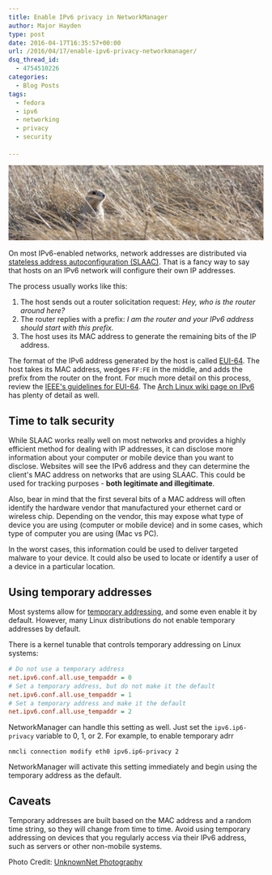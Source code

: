 ```yaml
---
title: Enable IPv6 privacy in NetworkManager
author: Major Hayden
type: post
date: 2016-04-17T16:35:57+00:00
url: /2016/04/17/enable-ipv6-privacy-networkmanager/
dsq_thread_id:
  - 4754510226
categories:
  - Blog Posts
tags:
  - fedora
  - ipv6
  - networking
  - privacy
  - security

---
```

![1]

On most IPv6-enabled networks, network addresses are distributed via [stateless address autoconfiguration (SLAAC)][2]. That is a fancy way to say that hosts on an IPv6 network will configure their own IP addresses.

The process usually works like this:

  1. The host sends out a router solicitation request: _Hey, who is the router around here?_
  2. The router replies with a prefix: _I am the router and your IPv6 address should start with this prefix._
  3. The host uses its MAC address to generate the remaining bits of the IP address.

The format of the IPv6 address generated by the host is called [EUI-64][3]. The host takes its MAC address, wedges `FF:FE` in the middle, and adds the prefix from the router on the front. For much more detail on this process, review the [IEEE's guidelines for EUI-64][4]. The [Arch Linux wiki page on IPv6][5] has plenty of detail as well.

## Time to talk security

While SLAAC works really well on most networks and provides a highly efficient method for dealing with IP addresses, it can disclose more information about your computer or mobile device than you want to disclose. Websites will see the IPv6 address and they can determine the client's MAC address on networks that are using SLAAC. This could be used for tracking purposes - **both legitimate and illegitimate**.

Also, bear in mind that the first several bits of a MAC address will often identify the hardware vendor that manufactured your ethernet card or wireless chip. Depending on the vendor, this may expose what type of device you are using (computer or mobile device) and in some cases, which type of computer you are using (Mac vs PC).

In the worst cases, this information could be used to deliver targeted malware to your device. It could also be used to locate or identify a user of a device in a particular location.

## Using temporary addresses

Most systems allow for [temporary addressing][6], and some even enable it by default. However, many Linux distributions do not enable temporary addresses by default.

There is a kernel tunable that controls temporary addressing on Linux systems:

```ini
# Do not use a temporary address
net.ipv6.conf.all.use_tempaddr = 0
# Set a temporary address, but do not make it the default
net.ipv6.conf.all.use_tempaddr = 1
# Set a temporary address and make it the default
net.ipv6.conf.all.use_tempaddr = 2
```


NetworkManager can handle this setting as well. Just set the `ipv6.ip6-privacy` variable to 0, 1, or 2. For example, to enable temporary adrr

```
nmcli connection modify eth0 ipv6.ip6-privacy 2
```


NetworkManager will activate this setting immediately and begin using the temporary address as the default.

## Caveats

Temporary addresses are built based on the MAC address and a random time string, so they will change from time to time. Avoid using temporary addressing on devices that you regularly access via their IPv6 address, such as servers or other non-mobile systems.

Photo Credit: [UnknownNet Photography][7]

 [1]: /wp-content/uploads/2016/04/25587307903_3ec82a6dde_b-e1460910591232.jpg
 [2]: https://en.wikipedia.org/wiki/IPv6_address#Stateless_address_autoconfiguration
 [3]: https://en.wikipedia.org/wiki/IPv6_address#Modified_EUI-64
 [4]: https://standards.ieee.org/develop/regauth/tut/eui64.pdf
 [5]: https://wiki.archlinux.org/index.php/IPv6
 [6]: https://en.wikipedia.org/wiki/IPv6_address#Temporary_addresses
 [7]: https://www.flickr.com/photos/110548908@N06/25587307903/
